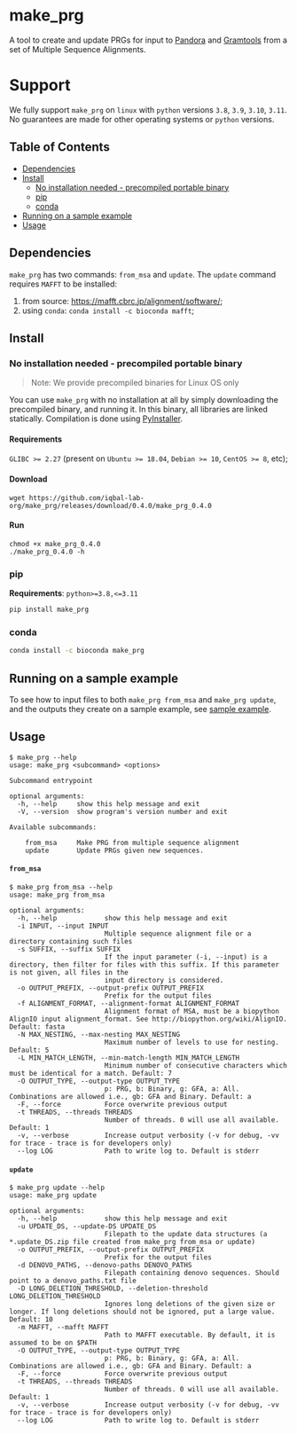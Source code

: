 # make_prg

A tool to create and update PRGs for input to [Pandora][pandora] and [Gramtools][gramtools] from a set of 
Multiple Sequence Alignments.

# Support

We fully support `make_prg` on `linux` with `python` versions `3.8`, `3.9`, `3.10`, `3.11`.
No guarantees are made for other operating systems or `python` versions.

[TOC]: #

## Table of Contents
- [Dependencies](#dependencies)
- [Install](#install)
  - [No installation needed - precompiled portable binary](#no-installation-needed---precompiled-portable-binary)
  - [pip](#pip)
  - [conda](#conda)
- [Running on a sample example](#running-on-a-sample-example)
- [Usage](#usage)

## Dependencies

`make_prg` has two commands: `from_msa` and `update`. The `update` command requires `MAFFT` to be installed:
  1. from source: https://mafft.cbrc.jp/alignment/software/;
  2. using `conda`: `conda install -c bioconda mafft`;

## Install

### No installation needed - precompiled portable binary

> Note: We provide precompiled binaries for Linux OS only

You can use `make_prg` with no installation at all by simply downloading the precompiled binary, and running it.
In this binary, all libraries are linked statically. Compilation is done using [PyInstaller](https://github.com/pyinstaller/pyinstaller).

#### Requirements
`GLIBC >= 2.27` (present on `Ubuntu >= 18.04`, `Debian >= 10`, `CentOS >= 8`, etc);

#### Download
```
wget https://github.com/iqbal-lab-org/make_prg/releases/download/0.4.0/make_prg_0.4.0
```

#### Run
```
chmod +x make_prg_0.4.0
./make_prg_0.4.0 -h
```

### pip

**Requirements**: `python>=3.8,<=3.11`

```sh
pip install make_prg
```

### conda

```sh
conda install -c bioconda make_prg
```

## Running on a sample example

To see how to input files to both `make_prg from_msa` and `make_prg update`, and the outputs
they create on a sample example, see [sample example](sample_example).

## Usage

```
$ make_prg --help
usage: make_prg <subcommand> <options>

Subcommand entrypoint

optional arguments:
  -h, --help     show this help message and exit
  -V, --version  show program's version number and exit

Available subcommands:
  
    from_msa     Make PRG from multiple sequence alignment
    update       Update PRGs given new sequences.
```

#### `from_msa`

```
$ make_prg from_msa --help
usage: make_prg from_msa

optional arguments:
  -h, --help            show this help message and exit
  -i INPUT, --input INPUT
                        Multiple sequence alignment file or a directory containing such files
  -s SUFFIX, --suffix SUFFIX
                        If the input parameter (-i, --input) is a directory, then filter for files with this suffix. If this parameter is not given, all files in the
                        input directory is considered.
  -o OUTPUT_PREFIX, --output-prefix OUTPUT_PREFIX
                        Prefix for the output files
  -f ALIGNMENT_FORMAT, --alignment-format ALIGNMENT_FORMAT
                        Alignment format of MSA, must be a biopython AlignIO input alignment_format. See http://biopython.org/wiki/AlignIO. Default: fasta
  -N MAX_NESTING, --max-nesting MAX_NESTING
                        Maximum number of levels to use for nesting. Default: 5
  -L MIN_MATCH_LENGTH, --min-match-length MIN_MATCH_LENGTH
                        Minimum number of consecutive characters which must be identical for a match. Default: 7
  -O OUTPUT_TYPE, --output-type OUTPUT_TYPE
                        p: PRG, b: Binary, g: GFA, a: All. Combinations are allowed i.e., gb: GFA and Binary. Default: a
  -F, --force           Force overwrite previous output
  -t THREADS, --threads THREADS
                        Number of threads. 0 will use all available. Default: 1
  -v, --verbose         Increase output verbosity (-v for debug, -vv for trace - trace is for developers only)
  --log LOG             Path to write log to. Default is stderr
```

#### `update`

```
$ make_prg update --help
usage: make_prg update

optional arguments:
  -h, --help            show this help message and exit
  -u UPDATE_DS, --update-DS UPDATE_DS
                        Filepath to the update data structures (a *.update_DS.zip file created from make_prg from_msa or update)
  -o OUTPUT_PREFIX, --output-prefix OUTPUT_PREFIX
                        Prefix for the output files
  -d DENOVO_PATHS, --denovo-paths DENOVO_PATHS
                        Filepath containing denovo sequences. Should point to a denovo_paths.txt file
  -D LONG_DELETION_THRESHOLD, --deletion-threshold LONG_DELETION_THRESHOLD
                        Ignores long deletions of the given size or longer. If long deletions should not be ignored, put a large value. Default: 10
  -m MAFFT, --mafft MAFFT
                        Path to MAFFT executable. By default, it is assumed to be on $PATH
  -O OUTPUT_TYPE, --output-type OUTPUT_TYPE
                        p: PRG, b: Binary, g: GFA, a: All. Combinations are allowed i.e., gb: GFA and Binary. Default: a
  -F, --force           Force overwrite previous output
  -t THREADS, --threads THREADS
                        Number of threads. 0 will use all available. Default: 1
  -v, --verbose         Increase output verbosity (-v for debug, -vv for trace - trace is for developers only)
  --log LOG             Path to write log to. Default is stderr
```

[pandora]: https://github.com/rmcolq/pandora
[gramtools]: https://github.com/iqbal-lab-org/gramtools/
